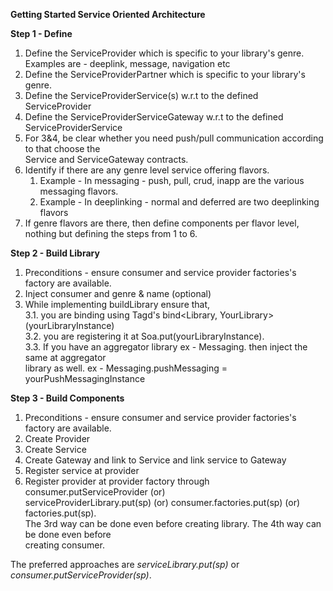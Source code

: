 
**Getting Started Service Oriented Architecture**

**Step 1 - Define**
1. Define the ServiceProvider which is specific to your library's genre.  
   Examples are - deeplink, message, navigation etc
2. Define the ServiceProviderPartner which is specific to your library's genre.
3. Define the ServiceProviderService(s) w.r.t to the defined ServiceProvider
4. Define the ServiceProviderServiceGateway w.r.t to the defined ServiceProviderService
5. For 3&4, be clear whether you need push/pull communication according to that choose the  
   Service and ServiceGateway contracts.
6. Identify if there are any genre level service offering flavors.
   1. Example - In messaging - push, pull, crud, inapp are the various messaging flavors.
   2. Example - In deeplinking - normal and deferred are two deeplinking flavors
7. If genre flavors are there, then define components per flavor level, nothing but defining the 
steps from 1 to 6.

**Step 2 - Build Library**
1. Preconditions - ensure consumer and service provider factories's factory are available.
2. Inject consumer and genre & name (optional)
3. While implementing buildLibrary ensure that,  
   3.1. you are binding using Tagd's bind<Library, YourLibrary>(yourLibraryInstance)  
   3.2. you are registering it at Soa.put(yourLibraryInstance).  
   3.3. If you have an aggregator library ex - Messaging. then inject the same at aggregator  
   library as well. ex - Messaging.pushMessaging = yourPushMessagingInstance

**Step 3 - Build Components**
1. Preconditions - ensure consumer and service provider factories's factory are available.
2. Create Provider
3. Create Service
4. Create Gateway and link to Service and link service to Gateway
5. Register service at provider
6. Register provider at provider factory through consumer.putServiceProvider (or)  
   serviceProviderLibrary.put(sp) (or) consumer.factories.put(sp) (or) factories.put(sp).  
   The 3rd way can be done even before creating library. The 4th way can be done even before  
   creating consumer.

The preferred approaches are *serviceLibrary.put(sp)* or *consumer.putServiceProvider(sp)*.